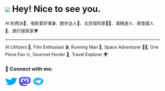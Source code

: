 <h1><img src="https://emojis.slackmojis.com/emojis/images/1531849430/4246/blob-sunglasses.gif?1531849430" width="30"/> Hey! Nice to see you.</h1>

AI 利用派🤖、电影爱好者🎬、跑步达人🏃、太空探险家🧑‍🚀、海贼迷☠️、美食猎人🍴、旅行探索家🌍

---
AI Utilizers 🤖, Film Enthusiast 🎬, Running Man 🏃, Space Adventurer 🧑‍🚀, One Piece Fan ☠️, Gourmet Hunter 🍴, Travel Explorer 🌍

<h3 align="left">🔗 Connect with me:</h3>
<p align="left">
<a href="https://twitter.com/fu_hanfeng" target="blank"><img align="center" src="./images/twitter.svg" alt="fu_hanfeng" height="30" width="40" /></a>
<a href="https://mastodon.social/@hanfeng" target="blank"><img align="center" src="./images/mastodon.svg" alt="hanfeng" height="30" width="40" /></a>
<a href="https://t.me/hanfeng" target="blank"><img align="center" src="./images/telegram.svg" alt="hanfeng" height="30" width="40" /></a>

</p>
